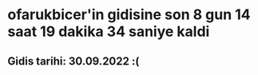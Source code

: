 # ofarukbicer'in gidisine son 8 gun 14 saat 19 dakika 34 saniye kaldi

## Gidis tarihi: 30.09.2022 :(